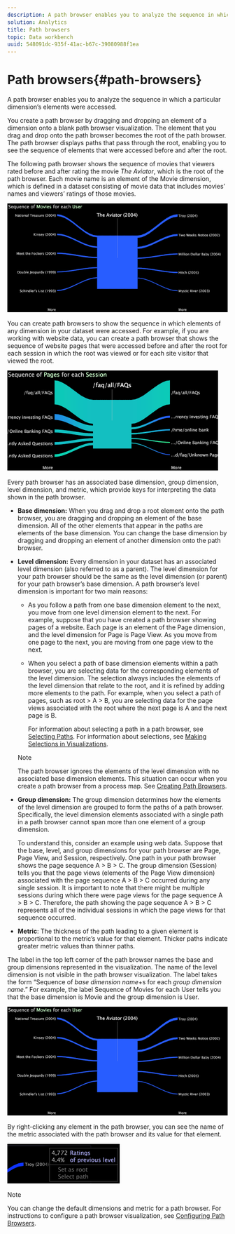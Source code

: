 ```yaml
---
description: A path browser enables you to analyze the sequence in which a particular dimension’s elements were accessed.
solution: Analytics
title: Path browsers
topic: Data workbench
uuid: 548091dc-935f-41ac-b67c-39080988f1ea
---
```


# Path browsers{#path-browsers}

A path browser enables you to analyze the sequence in which a particular dimension’s elements were accessed.

 You create a path browser by dragging and dropping an element of a dimension onto a blank path browser visualization. The element that you drag and drop onto the path browser becomes the root of the path browser. The path browser displays paths that pass through the root, enabling you to see the sequence of elements that were accessed before and after the root.

The following path browser shows the sequence of movies that viewers rated before and after rating the movie *The Aviator*, which is the root of the path browser. Each movie name is an element of the Movie dimension, which is defined in a dataset consisting of movie data that includes movies’ names and viewers’ ratings of those movies.

![](assets/vis_PathBrowser_Movies.png)

You can create path browsers to show the sequence in which elements of any dimension in your dataset were accessed. For example, if you are working with website data, you can create a path browser that shows the sequence of website pages that were accessed before and after the root for each session in which the root was viewed or for each site visitor that viewed the root.

![](assets/vis_PathBrowser_Pages.png)

Every path browser has an associated base dimension, group dimension, level dimension, and metric, which provide keys for interpreting the data shown in the path browser.

* **Base dimension:** When you drag and drop a root element onto the path browser, you are dragging and dropping an element of the base dimension. All of the other elements that appear in the paths are elements of the base dimension. You can change the base dimension by dragging and dropping an element of another dimension onto the path browser. 
* **Level dimension:** Every dimension in your dataset has an associated level dimension (also referred to as a parent). The level dimension for your path browser should be the same as the level dimension (or parent) for your path browser’s base dimension. A path browser’s level dimension is important for two main reasons:

    * As you follow a path from one base dimension element to the next, you move from one level dimension element to the next. For example, suppose that you have created a path browser showing pages of a website. Each page is an element of the Page dimension, and the level dimension for Page is Page View. As you move from one page to the next, you are moving from one page view to the next. 
    * When you select a path of base dimension elements within a path browser, you are selecting data for the corresponding elements of the level dimension. The selection always includes the elements of the level dimension that relate to the root, and it is refined by adding more elements to the path. For example, when you select a path of pages, such as root > A > B, you are selecting data for the page views associated with the root where the next page is A and the next page is B.

      For information about selecting a path in a path browser, see [Selecting Paths](../../../../home/c-get-started/c-analysis-vis/c-path-browsers/t-sel-paths.md#task-bf44d08c71954ef2adec4b82f840adeb). For information about selections, see [Making Selections in Visualizations](../../../../home/c-get-started/c-vis/c-sel-vis/c-sel-vis.md#concept-012870ec22c7476e9afbf3b8b2515746).

  >[!NOTE]
  >
  >The path browser ignores the elements of the level dimension with no associated base dimension elements. This situation can occur when you create a path browser from a process map. See [Creating Path Browsers](../../../../home/c-get-started/c-analysis-vis/c-path-browsers/c-create-path-browsers.md#concept-e120de6a740d4b6f98dda9e2b638f6ff).

* **Group dimension:** The group dimension determines how the elements of the level dimension are grouped to form the paths of a path browser. Specifically, the level dimension elements associated with a single path in a path browser cannot span more than one element of a group dimension.

  To understand this, consider an example using web data. Suppose that the base, level, and group dimensions for your path browser are Page, Page View, and Session, respectively. One path in your path browser shows the page sequence A > B > C. The group dimension (Session) tells you that the page views (elements of the Page View dimension) associated with the page sequence A > B > C occurred during any single session. It is important to note that there might be multiple sessions during which there were page views for the page sequence A > B > C. Therefore, the path showing the page sequence A > B > C represents all of the individual sessions in which the page views for that sequence occurred. 

* **Metric**: The thickness of the path leading to a given element is proportional to the metric’s value for that element. Thicker paths indicate greater metric values than thinner paths.

The label in the top left corner of the path browser names the base and group dimensions represented in the visualization. The name of the level dimension is not visible in the path browser visualization. The label takes the form “Sequence of *base dimension name*+s for each *group dimension name*.” For example, the label Sequence of Movies for each User tells you that the base dimension is Movie and the group dimension is User.

![](assets/vis_PathBrowser_Movies.png)

By right-clicking any element in the path browser, you can see the name of the metric associated with the path browser and its value for that element.

![](assets/vis_PathBrowser_RightClick.png)

>[!NOTE]
>
>You can change the default dimensions and metric for a path browser. For instructions to configure a path browser visualization, see [Configuring Path Browsers](../../../../home/c-get-started/c-intf-anlys-ftrs/t-config-path-brwsr.md#task-bbb3ddaa140a414f984b697c2b8202a3).

